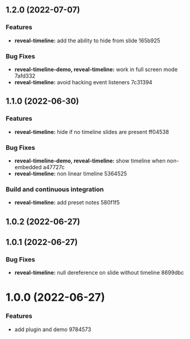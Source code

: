 ## 1.2.0 (2022-07-07)


### Features

* **reveal-timeline:** add the ability to hide from slide 165b925


### Bug Fixes

* **reveal-timeline-demo, reveal-timeline:** work in full screen mode 7afd332
* **reveal-timeline:** avoid hacking event listeners 7c31394

## 1.1.0 (2022-06-30)


### Features

* **reveal-timeline:** hide if no timeline slides are present ff04538


### Bug Fixes

* **reveal-timeline-demo, reveal-timeline:** show timeline when non-embedded a47727c
* **reveal-timeline:** non linear timeline 5364525


### Build and continuous integration

* **reveal-timeline:** add preset notes 580f1f5

## 1.0.2 (2022-06-27)

## 1.0.1 (2022-06-27)


### Bug Fixes

* **reveal-timeline:** null dereference on slide without timeline 8699dbc

# 1.0.0 (2022-06-27)


### Features

* add plugin and demo 9784573
